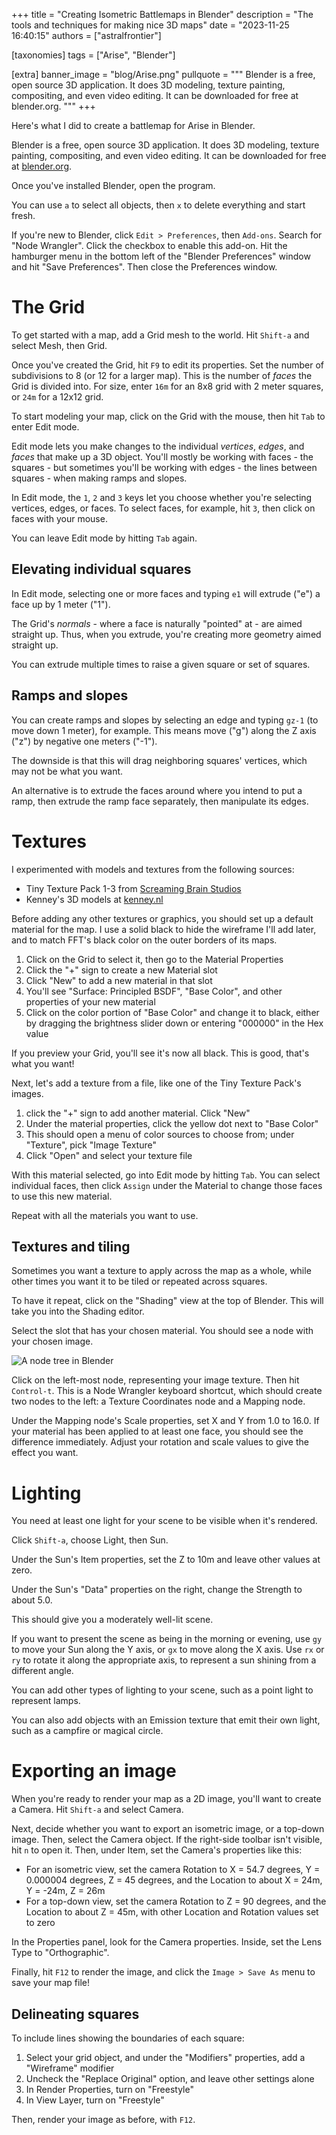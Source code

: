 +++
title = "Creating Isometric Battlemaps in Blender"
description = "The tools and techniques for making nice 3D maps"
date = "2023-11-25 16:40:15"
authors = ["astralfrontier"]

[taxonomies]
tags = ["Arise", "Blender"]

[extra]
banner_image = "blog/Arise.png"
pullquote = """
Blender is a free, open source 3D application. It does 3D modeling, texture painting, compositing, and even video editing. It can be downloaded for free at blender.org.
"""
+++

Here's what I did to create a battlemap for Arise in Blender.

<!-- more -->

Blender is a free, open source 3D application. It does 3D modeling, texture painting,
compositing, and even video editing. It can be downloaded for free at [blender.org](https://www.blender.org/).

Once you've installed Blender, open the program.

You can use `a` to select all objects, then `x` to delete everything and start fresh.

If you're new to Blender, click `Edit > Preferences`, then `Add-ons`.
Search for "Node Wrangler". Click the checkbox to enable this add-on.
Hit the hamburger menu in the bottom left of the "Blender Preferences"
window and hit "Save Preferences".
Then close the Preferences window.

# The Grid

To get started with a map, add a Grid mesh to the world. Hit `Shift-a` and select Mesh, then Grid.

Once you've created the Grid, hit `F9` to edit its properties.
Set the number of subdivisions to 8 (or 12 for a larger map). This is the number of *faces* the Grid is divided into.
For size, enter `16m` for an 8x8 grid with 2 meter squares, or `24m` for a 12x12 grid.

To start modeling your map, click on the Grid with the mouse, then hit `Tab` to enter Edit mode.

Edit mode lets you make changes to the individual *vertices*, *edges*, and *faces*
that make up a 3D object. You'll mostly be working with faces - the squares - but sometimes
you'll be working with edges - the lines between squares - when making ramps and slopes.

In Edit mode, the `1`, `2` and `3` keys let you choose whether you're selecting vertices, edges, or faces.
To select faces, for example, hit `3`, then click on faces with your mouse.

You can leave Edit mode by hitting `Tab` again.

## Elevating individual squares

In Edit mode, selecting one or more faces and typing `e1` will extrude ("e") a face up by 1 meter ("1").

The Grid's *normals* - where a face is naturally "pointed" at - are aimed straight up.
Thus, when you extrude, you're creating more geometry aimed straight up.

You can extrude multiple times to raise a given square or set of squares.

## Ramps and slopes

You can create ramps and slopes by selecting an edge and typing `gz-1` (to move down 1 meter),
for example. This means move ("g") along the Z axis ("z") by negative one meters ("-1").

The downside is that this will drag neighboring squares' vertices, which may not be what you want.

An alternative is to extrude the faces around where you intend to put a ramp,
then extrude the ramp face separately, then manipulate its edges.

# Textures

I experimented with models and textures from the following sources:

- Tiny Texture Pack 1-3 from [Screaming Brain Studios](https://screamingbrainstudios.itch.io/)
- Kenney's 3D models at [kenney.nl](https://kenney.nl/)

Before adding any other textures or graphics, you should set up a default material for the map.
I use a solid black to hide the wireframe I'll add later, and to match FFT's black color on the outer borders of its maps.

1. Click on the Grid to select it, then go to the Material Properties
2. Click the "+" sign to create a new Material slot
3. Click "New" to add a new material in that slot
4. You'll see "Surface: Principled BSDF", "Base Color", and other properties of your new material
5. Click on the color portion of "Base Color" and change it to black, either by dragging the brightness slider down or entering "000000" in the Hex value

If you preview your Grid, you'll see it's now all black. This is good, that's what you want!

Next, let's add a texture from a file, like one of the Tiny Texture Pack's images.

1. click the "+" sign to add another material. Click "New"
2. Under the material properties, click the yellow dot next to "Base Color"
3. This should open a menu of color sources to choose from; under "Texture", pick "Image Texture"
4. Click "Open" and select your texture file

With this material selected, go into Edit mode by hitting `Tab`.
You can select individual faces, then click `Assign` under the Material
to change those faces to use this new material.

Repeat with all the materials you want to use.

## Textures and tiling

Sometimes you want a texture to apply across the map as a whole, while other times
you want it to be tiled or repeated across squares.

To have it repeat, click on the "Shading" view at the top of Blender.
This will take you into the Shading editor.

Select the slot that has your chosen material.
You should see a node with your chosen image.

![A node tree in Blender](/blog/battlemap-shader-1.png)

Click on the left-most node, representing your image texture. Then hit `Control-t`.
This is a Node Wrangler keyboard shortcut, which should create two nodes to the left:
a Texture Coordinates node and a Mapping node.

Under the Mapping node's Scale properties, set X and Y from 1.0 to 16.0.
If your material has been applied to at least one face, you should see the difference immediately.
Adjust your rotation and scale values to give the effect you want.

# Lighting

You need at least one light for your scene to be visible when it's rendered.

Click `Shift-a`, choose Light, then Sun.

Under the Sun's Item properties, set the Z to 10m and leave other values at zero.

Under the Sun's "Data" properties on the right, change the Strength to about 5.0.

This should give you a moderately well-lit scene.

If you want to present the scene as being in the morning or evening, use `gy`
to move your Sun along the Y axis, or `gx` to move along the X axis.
Use `rx` or `ry` to rotate it along the appropriate axis,
to represent a sun shining from a different angle.

You can add other types of lighting to your scene, such as a point light
to represent lamps.

You can also add objects with an Emission texture that emit their own light,
such as a campfire or magical circle.

# Exporting an image

When you're ready to render your map as a 2D image, you'll want to create a Camera.
Hit `Shift-a` and select Camera.

Next, decide whether you want to export an isometric image, or a top-down image.
Then, select the Camera object. If the right-side toolbar isn't visible, hit `n`
to open it. Then, under Item, set the Camera's properties like this:

- For an isometric view, set the camera Rotation to X = 54.7 degrees, Y = 0.000004 degrees, Z = 45 degrees, and the Location to about X = 24m, Y = -24m, Z = 26m
- For a top-down view, set the camera Rotation to Z = 90 degrees, and the Location to about Z = 45m, with other Location and Rotation values set to zero

In the Properties panel, look for the Camera properties. Inside, set the Lens Type to "Orthographic".

Finally, hit `F12` to render the image, and click the `Image > Save As` menu to save your map file!

## Delineating squares

To include lines showing the boundaries of each square:

1. Select your grid object, and under the "Modifiers" properties, add a "Wireframe" modifier
2. Uncheck the "Replace Original" option, and leave other settings alone
3. In Render Properties, turn on "Freestyle"
4. In View Layer, turn on "Freestyle"

Then, render your image as before, with `F12`.